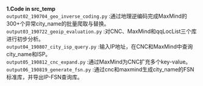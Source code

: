 **1.Code in src_temp**  
    `output02_190704_geo_inverse_coding.py` :通过地理逆编码完成MaxMind的300+个异常city_name的批量爬取与替换。  
    `output03_190722_geoip_evaluation.py` :对CNC、MaxMind和qqLocList三个库进行初步分析。  
    `output04_190807_city_isp_query.py` :输入IP地址，在CNC和MaxMind中查询city_name和ISP。  
    `output05_190812_cnc_expand.py` :通过MaxMind为CNC扩充多个key-value。  
    `output06_190819_generate_fsn.py` :通过cnc和maxmind生成city_name的FSN标准库，并导出IP-FSN查询库。  
